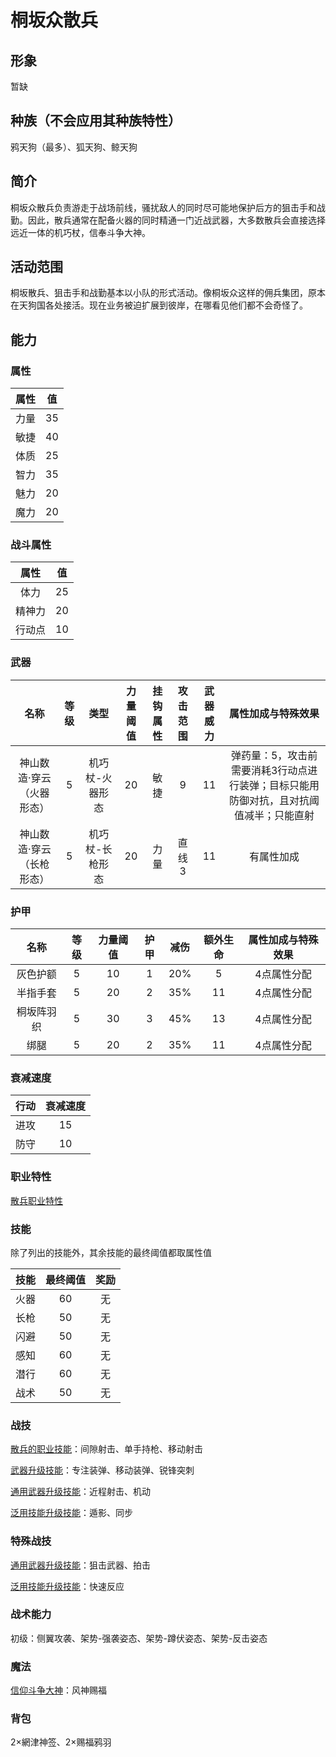 # 桐坂众散兵

## 形象

暂缺

## 种族（不会应用其种族特性）

鸦天狗（最多）、狐天狗、鲸天狗

## 简介

桐坂众散兵负责游走于战场前线，骚扰敌人的同时尽可能地保护后方的狙击手和战勤。因此，散兵通常在配备火器的同时精通一门近战武器，大多数散兵会直接选择远近一体的机巧杖，信奉斗争大神。

## 活动范围

桐坂散兵、狙击手和战勤基本以小队的形式活动。像桐坂众这样的佣兵集团，原本在天狗国各处接活。现在业务被迫扩展到彼岸，在哪看见他们都不会奇怪了。

## 能力

### 属性

属性|值
:--:|:--:
力量|35
敏捷|40
体质|25
智力|35
魅力|20
魔力|20

### 战斗属性

属性|值
:--:|:--:
体力|25
精神力|20
行动点|10

### 武器

名称|等级|类型|力量阈值|挂钩属性|攻击范围|武器威力|属性加成与特殊效果
:--:|:--:|:--:|:--:|:--:|:--:|:--:|:--:
神山数造·穿云（火器形态）|5|机巧杖-火器形态|20|敏捷|9|11|弹药量：5，攻击前需要消耗3行动点进行装弹；目标只能用防御对抗，且对抗阈值减半；只能直射
神山数造·穿云（长枪形态）|5|机巧杖-长枪形态|20|力量|直线3|11|有属性加成

### 护甲

名称|等级|力量阈值|护甲|减伤|额外生命|属性加成与特殊效果
:--:|:--:|:--:|:--:|:--:|:--:|:--:
灰色护额|5|10|1|20%|5|4点属性分配
半指手套|5|20|2|35%|11|4点属性分配
桐坂阵羽织|5|30|3|45%|13|4点属性分配
绑腿|5|20|2|35%|11|4点属性分配

### 衰减速度

行动|衰减速度
:--:|:--:
进攻|15
防守|10

### 职业特性

<a href="../../../../social/Tengu/kirisaki_ryu" target="_blank">散兵职业特性</a>

### 技能

除了列出的技能外，其余技能的最终阈值都取属性值

技能|最终阈值|奖励
:--:|:--:|:--:
火器|60|无
长枪|50|无
闪避|50|无
感知|60|无
潜行|60|无
战术|50|无

### 战技

<a href="../../../../social/Tengu/kirisaki_ryu" target="_blank">散兵的职业技能</a>：间隙射击、单手持枪、移动射击

<a href="../../../../update/weapons" target="_blank">武器升级技能</a>：专注装弹、移动装弹、锐锋突刺

<a href="../../../../update/universal" target="_blank">通用武器升级技能</a>：近程射击、机动

<a href="../../../../update/skills" target="_blank">泛用技能升级技能</a>：遁影、同步

### 特殊战技

<a href="../../../../update/universal" target="_blank">通用武器升级技能</a>：狙击武器、拍击

<a href="../../../../update/skills" target="_blank">泛用技能升级技能</a>：快速反应

### 战术能力

初级：侧翼攻袭、架势-强袭姿态、架势-蹲伏姿态、架势-反击姿态

### 魔法

<a href="../../../../magic/faith/Tengu/tatakaiKami" target="_blank">信仰斗争大神</a>：风神赐福

### 背包

2×網津神签、2×赐福鸦羽